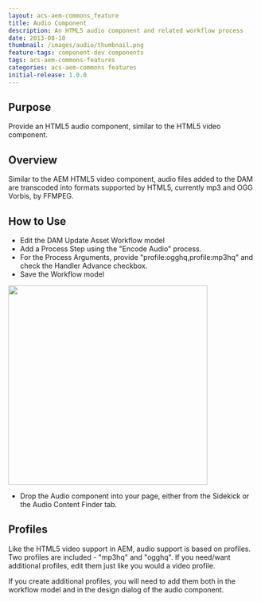 ```yaml
---
layout: acs-aem-commons_feature
title: Audio Component
description: An HTML5 audio component and related workflow process
date: 2013-08-10
thumbnail: /images/audio/thumbnail.png
feature-tags: component-dev components
tags: acs-aem-commons-features
categories: acs-aem-commons features
initial-release: 1.0.0
---
```


## Purpose

Provide an HTML5 audio component, similar to the HTML5 video component.

## Overview

Similar to the AEM HTML5 video component, audio files added to the DAM are transcoded into formats supported by HTML5, currently mp3 and OGG Vorbis, by FFMPEG.

## How to Use

* Edit the DAM Update Asset Workflow model
* Add a Process Step using the "Encode Audio" process.
* For the Process Arguments, provide "profile:ogghq,profile:mp3hq" and check the Handler Advance checkbox.
* Save the Workflow model

<img src="{{ site.data.acs-aem-commons.baseurl }}/images/audio/workflow-dialog.png" width="400"/>

* Drop the Audio component into your page, either from the Sidekick or the Audio Content Finder tab.

## Profiles

Like the HTML5 video support in AEM, audio support is based on profiles. Two profiles are included - "mp3hq" and "ogghq". If you need/want additional profiles, edit them just like you would a video profile.

If you create additional profiles, you will need to add them both in the workflow model and in the design dialog of the audio component.
